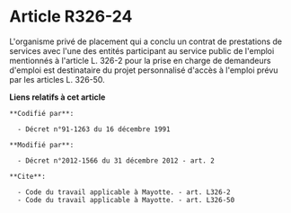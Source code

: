 # Article R326-24

L'organisme privé de placement qui a conclu un contrat de prestations de services avec l'une des entités participant au
service public de l'emploi mentionnés à l'article L. 326-2 pour la prise en charge de demandeurs d'emploi est destinataire du
projet personnalisé d'accès à l'emploi prévu par les articles L. 326-50.

**Liens relatifs à cet article**

	**Codifié par**:

	  - Décret n°91-1263 du 16 décembre 1991

	**Modifié par**:

	  - Décret n°2012-1566 du 31 décembre 2012 - art. 2

	**Cite**:

	  - Code du travail applicable à Mayotte. - art. L326-2
	  - Code du travail applicable à Mayotte. - art. L326-50
